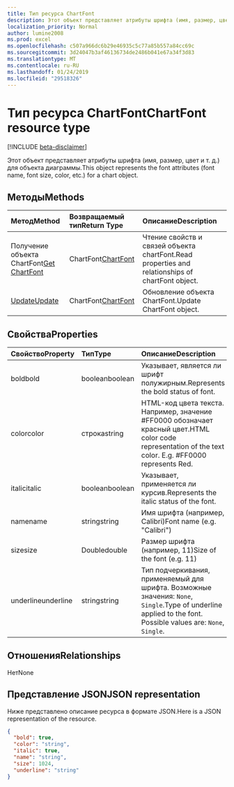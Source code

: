 ```yaml
---
title: Тип ресурса ChartFont
description: Этот объект представляет атрибуты шрифта (имя, размер, цвет и т. д.) для объекта диаграммы.
localization_priority: Normal
author: lumine2008
ms.prod: excel
ms.openlocfilehash: c507a966dc6b29e46935c5c77a85b557a84cc69c
ms.sourcegitcommit: 3d24047b3af46136734de2486b041e67a34f3d83
ms.translationtype: MT
ms.contentlocale: ru-RU
ms.lasthandoff: 01/24/2019
ms.locfileid: "29518326"
---
```

# <a name="chartfont-resource-type"></a><span data-ttu-id="5daf3-103">Тип ресурса ChartFont</span><span class="sxs-lookup"><span data-stu-id="5daf3-103">ChartFont resource type</span></span>

[!INCLUDE [beta-disclaimer](../../includes/beta-disclaimer.md)]

<span data-ttu-id="5daf3-104">Этот объект представляет атрибуты шрифта (имя, размер, цвет и т. д.) для объекта диаграммы.</span><span class="sxs-lookup"><span data-stu-id="5daf3-104">This object represents the font attributes (font name, font size, color, etc.) for a chart object.</span></span>


## <a name="methods"></a><span data-ttu-id="5daf3-105">Методы</span><span class="sxs-lookup"><span data-stu-id="5daf3-105">Methods</span></span>

| <span data-ttu-id="5daf3-106">Метод</span><span class="sxs-lookup"><span data-stu-id="5daf3-106">Method</span></span>           | <span data-ttu-id="5daf3-107">Возвращаемый тип</span><span class="sxs-lookup"><span data-stu-id="5daf3-107">Return Type</span></span>    |<span data-ttu-id="5daf3-108">Описание</span><span class="sxs-lookup"><span data-stu-id="5daf3-108">Description</span></span>|
|:---------------|:--------|:----------|
|<span data-ttu-id="5daf3-109">Получение объекта ChartFont</span><span class="sxs-lookup"><span data-stu-id="5daf3-109">[Get ChartFont](../api/chartfont-get.md)</span></span> | <span data-ttu-id="5daf3-110">ChartFont</span><span class="sxs-lookup"><span data-stu-id="5daf3-110">[ChartFont](chartfont.md)</span></span> |<span data-ttu-id="5daf3-111">Чтение свойств и связей объекта chartFont.</span><span class="sxs-lookup"><span data-stu-id="5daf3-111">Read properties and relationships of chartFont object.</span></span>|
|[<span data-ttu-id="5daf3-112">Update</span><span class="sxs-lookup"><span data-stu-id="5daf3-112">Update</span></span>](../api/chartfont-update.md) | <span data-ttu-id="5daf3-113">ChartFont</span><span class="sxs-lookup"><span data-stu-id="5daf3-113">[ChartFont](chartfont.md)</span></span>   |<span data-ttu-id="5daf3-114">Обновление объекта ChartFont.</span><span class="sxs-lookup"><span data-stu-id="5daf3-114">Update ChartFont object.</span></span> |

## <a name="properties"></a><span data-ttu-id="5daf3-115">Свойства</span><span class="sxs-lookup"><span data-stu-id="5daf3-115">Properties</span></span>
| <span data-ttu-id="5daf3-116">Свойство</span><span class="sxs-lookup"><span data-stu-id="5daf3-116">Property</span></span>     | <span data-ttu-id="5daf3-117">Тип</span><span class="sxs-lookup"><span data-stu-id="5daf3-117">Type</span></span>   |<span data-ttu-id="5daf3-118">Описание</span><span class="sxs-lookup"><span data-stu-id="5daf3-118">Description</span></span>|
|:---------------|:--------|:----------|
|<span data-ttu-id="5daf3-119">bold</span><span class="sxs-lookup"><span data-stu-id="5daf3-119">bold</span></span>|<span data-ttu-id="5daf3-120">boolean</span><span class="sxs-lookup"><span data-stu-id="5daf3-120">boolean</span></span>|<span data-ttu-id="5daf3-121">Указывает, является ли шрифт полужирным.</span><span class="sxs-lookup"><span data-stu-id="5daf3-121">Represents the bold status of font.</span></span>|
|<span data-ttu-id="5daf3-122">color</span><span class="sxs-lookup"><span data-stu-id="5daf3-122">color</span></span>|<span data-ttu-id="5daf3-123">строка</span><span class="sxs-lookup"><span data-stu-id="5daf3-123">string</span></span>|<span data-ttu-id="5daf3-p101">HTML-код цвета текста. Например, значение #FF0000 обозначает красный цвет.</span><span class="sxs-lookup"><span data-stu-id="5daf3-p101">HTML color code representation of the text color. E.g. #FF0000 represents Red.</span></span>|
|<span data-ttu-id="5daf3-127">italic</span><span class="sxs-lookup"><span data-stu-id="5daf3-127">italic</span></span>|<span data-ttu-id="5daf3-128">boolean</span><span class="sxs-lookup"><span data-stu-id="5daf3-128">boolean</span></span>|<span data-ttu-id="5daf3-129">Указывает, применяется ли курсив.</span><span class="sxs-lookup"><span data-stu-id="5daf3-129">Represents the italic status of the font.</span></span>|
|<span data-ttu-id="5daf3-130">name</span><span class="sxs-lookup"><span data-stu-id="5daf3-130">name</span></span>|<span data-ttu-id="5daf3-131">string</span><span class="sxs-lookup"><span data-stu-id="5daf3-131">string</span></span>|<span data-ttu-id="5daf3-132">Имя шрифта (например, Calibri)</span><span class="sxs-lookup"><span data-stu-id="5daf3-132">Font name (e.g. "Calibri")</span></span>|
|<span data-ttu-id="5daf3-133">size</span><span class="sxs-lookup"><span data-stu-id="5daf3-133">size</span></span>|<span data-ttu-id="5daf3-134">Double</span><span class="sxs-lookup"><span data-stu-id="5daf3-134">double</span></span>|<span data-ttu-id="5daf3-135">Размер шрифта (например, 11)</span><span class="sxs-lookup"><span data-stu-id="5daf3-135">Size of the font (e.g. 11)</span></span>|
|<span data-ttu-id="5daf3-136">underline</span><span class="sxs-lookup"><span data-stu-id="5daf3-136">underline</span></span>|<span data-ttu-id="5daf3-137">string</span><span class="sxs-lookup"><span data-stu-id="5daf3-137">string</span></span>|<span data-ttu-id="5daf3-p102">Тип подчеркивания, применяемый для шрифта. Возможные значения: `None`, `Single`.</span><span class="sxs-lookup"><span data-stu-id="5daf3-p102">Type of underline applied to the font. Possible values are: `None`, `Single`.</span></span>|

## <a name="relationships"></a><span data-ttu-id="5daf3-140">Отношения</span><span class="sxs-lookup"><span data-stu-id="5daf3-140">Relationships</span></span>
<span data-ttu-id="5daf3-141">Нет</span><span class="sxs-lookup"><span data-stu-id="5daf3-141">None</span></span>


## <a name="json-representation"></a><span data-ttu-id="5daf3-142">Представление JSON</span><span class="sxs-lookup"><span data-stu-id="5daf3-142">JSON representation</span></span>

<span data-ttu-id="5daf3-143">Ниже представлено описание ресурса в формате JSON.</span><span class="sxs-lookup"><span data-stu-id="5daf3-143">Here is a JSON representation of the resource.</span></span>

<!-- {
  "blockType": "resource",
  "optionalProperties": [

  ],
  "@odata.type": "microsoft.graph.chartFont"
}-->

```json
{
  "bold": true,
  "color": "string",
  "italic": true,
  "name": "string",
  "size": 1024,
  "underline": "string"
}

```

<!-- uuid: 8fcb5dbc-d5aa-4681-8e31-b001d5168d79
2015-10-25 14:57:30 UTC -->
<!--
{
  "type": "#page.annotation",
  "description": "ChartFont resource",
  "keywords": "",
  "section": "documentation",
  "tocPath": "",
  "suppressions": [
    "Error: /api-reference/beta/resources/chartfont.md:\r\n      Exception processing links.\r\n    System.ArgumentException: Link Definition was null. Link text: !INCLUDE [beta-disclaimer](../../includes/beta-disclaimer.md)\r\n      at ApiDoctor.Validation.DocFile.get_LinkDestinations()\r\n      at ApiDoctor.Validation.DocSet.ValidateLinks(Boolean includeWarnings, String[] relativePathForFiles, IssueLogger issues, Boolean requireFilenameCaseMatch, Boolean printOrphanedFiles)"
  ]
}
-->
